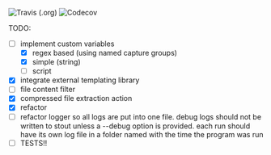 ![Travis (.org)](https://img.shields.io/travis/cbr9/alfred)
![Codecov](https://img.shields.io/codecov/c/github/cbr9/alfred)

TODO:
- [ ] implement custom variables
  - [x] regex based (using named capture groups)
  - [x] simple (string)
  - [ ] script 
- [x] integrate external templating library
- [ ] file content filter
- [x] compressed file extraction action
- [x] refactor
- [ ] refactor logger so all logs are put into one file. debug logs should not be written to stout unless a --debug option is provided. each run should have its own log file in a folder named with the time the program was run
- [ ] TESTS!!
